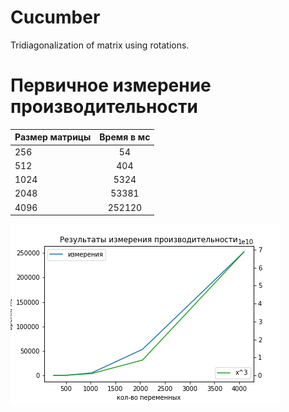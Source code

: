 # Cucumber
Tridiagonalization of matrix using rotations.

# Первичное измерение производительности

| Размер матрицы   |Время в мс|
|----------|:-------------:|
| 256  |  54    |
| 512  |    404 |
| 1024 | 5324   |
| 2048 | 53381  |
| 4096 |  252120|


![plot](./plot.png)
